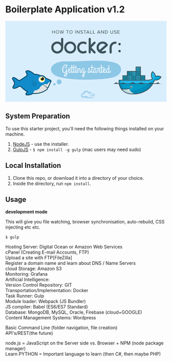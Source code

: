 Boilerplate Application v1.2
=============================

![Project Preview](preview.jpg)

## System Preparation

To use this starter project, you'll need the following things installed on your machine.

1. [NodeJS](http://nodejs.org) - use the installer.
2. [GulpJS](https://github.com/gulpjs/gulp) - `$ npm install -g gulp` (mac users may need sudo)

## Local Installation

1. Clone this repo, or download it into a directory of your choice.
2. Inside the directory, run `npm install`.

## Usage

**development mode**

This will give you file watching, browser synchronisation, auto-rebuild, CSS injecting etc etc.

```shell
$ gulp
```

Hosting Server: Digital Ocean or Amazon Web Services  
  cPanel (Creating E-mail Accounts, FTP)  
  Upload a site with FTP[FileZilla]  
  Register a domain name and learn about DNS / Name Servers  
  cloud Storage: Amazon S3  
Monitoring: Grafana  
Artificial Intelligence:  
Version Control Repository: GIT  
Transportation/Implementation:  Docker  
Task Runner:  Gulp  
Module loader:  Webpack (JS Bundler)  
JS compiler:  Babel (ES6/ES7 Standard)  
Database:  MongoDB, MySQL, Oracle, Firebase (cloud+GOOGLE)  
Content Management Systems:  Wordpress  

Basic Command Line (folder navigation, file creation)  
API's/REST(the future)  

node.js = JavaScript on the Server side vs. Browser + NPM (node package manager)  
Learn PYTHON = Important language to learn (then C#, then maybe PHP)  
  
<!--
## Deploy with Gulp

You can easily deploy your site build to a gh-pages branch. First, follow the instructions at [gulp-gh-pages](https://github.com/rowoot/gulp-gh-pages) to get your branch prepared for the deployment and to install the module. Then, in `gulpfile.js` you'll want to include something like the code below. `gulp.src()` needs to be the path to your final site folder, which by default will be `_site`. If you change the `destination` in your `_config.yml` file, be sure to reflect that in your gulpfile.



```javascript
var deploy = require("gulp-gh-pages");

gulp.task("deploy", ["jekyll-build"], function () {
    return gulp.src("./_site/**/*")
        .pipe(deploy());
});
Hosting Server: Digital Ocean or Amazon Web Services
  cPanel (Creating E-mail Accounts, FTP)
  Upload a site with FTP[FileZilla]
  Register a domain name and learn about DNS / Name Servers
  cloud Storage: Amazon S3
Monitoring: Grafana
Artificial Intelligence:
Version Control Repository: GIT
Transportation/Implementation:  Docker
Task Runner:  Gulp
Module loader:  Webpack (JS Bundler)
JS compiler:  Babel (ES6/ES7 Standard)
Database:  MongoDB, MySQL, Oracle, Firebase (cloud+GOOGLE)
Content Management Systems:  Wordpress

Basic Command Line (folder navigation, file creation)
API's/REST(the future)

node.js = JavaScript on the Server side vs. Browser + NPM (node package manager)
Learn PYTHON = Important language to learn (then C#, then maybe PHP)
```
-->
